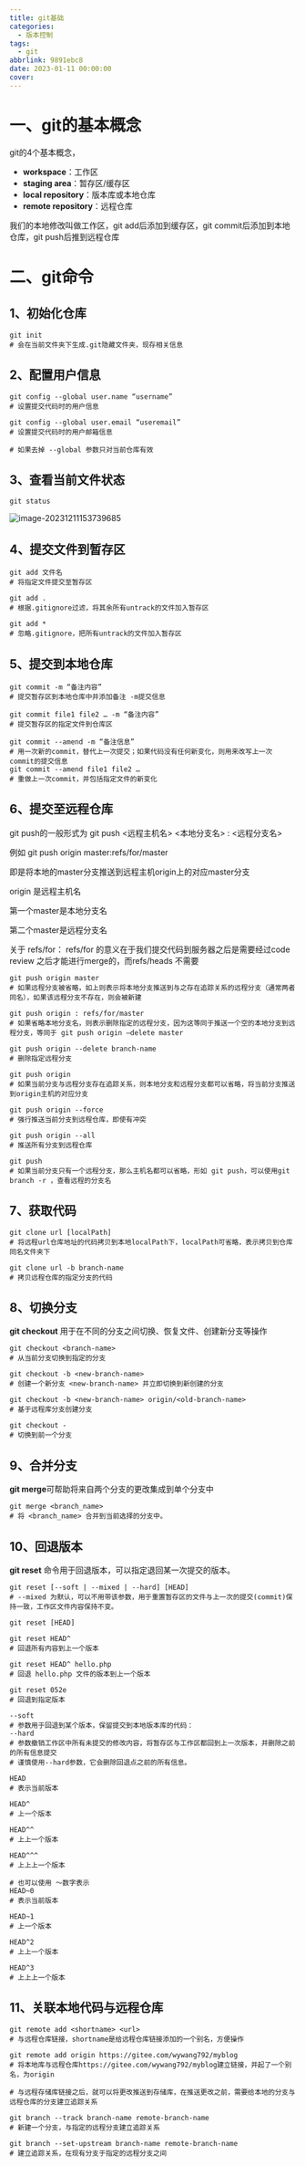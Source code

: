 ```yaml
---
title: git基础
categories:
  - 版本控制
tags:
  - git
abbrlink: 9891ebc8
date: 2023-01-11 00:00:00
cover:
---
```


# 一、git的基本概念

git的4个基本概念，

- **workspace**：工作区
- **staging area**：暂存区/缓存区
- **local repository**：版本库或本地仓库
- **remote repository**：远程仓库

我们的本地修改叫做工作区，git add后添加到缓存区，git commit后添加到本地仓库，git push后推到远程仓库

# 二、git命令

## 1、初始化仓库

```shell
git init
# 会在当前文件夹下生成.git隐藏文件夹，现存相关信息
```



## 2、配置用户信息

```shell
git config --global user.name “username”    
# 设置提交代码时的用户信息

git config --global user.email “useremail”
# 设置提交代码时的用户邮箱信息

# 如果去掉 --global 参数只对当前仓库有效
```



## 3、查看当前文件状态

```shell
git status
```

![image-20231211153739685](./assets/git基础/image-20231211153739685.png)



## 4、提交文件到暂存区

```shell
git add 文件名
# 将指定文件提交至暂存区

git add .
# 根据.gitignore过滤，将其余所有untrack的文件加入暂存区

git add *
# 忽略.gitignore，把所有untrack的文件加入暂存区
```



## 5、提交到本地仓库

```shell
git commit -m “备注内容”
# 提交暂存区到本地仓库中并添加备注 -m提交信息

git commit file1 file2 … -m “备注内容”    
# 提交暂存区的指定文件到仓库区

git commit --amend -m “备注信息”
# 用一次新的commit，替代上一次提交；如果代码没有任何新变化，则用来改写上一次commit的提交信息                                     
git commit --amend file1 file2 …
# 重做上一次commit，并包括指定文件的新变化
```



## 6、提交至远程仓库

git push的一般形式为 git push <远程主机名> <本地分支名> : <远程分支名>

例如 git push origin master:refs/for/master 

即是将本地的master分支推送到远程主机origin上的对应master分支

 origin 是远程主机名

第一个master是本地分支名

第二个master是远程分支名

关于 refs/for：
refs/for 的意义在于我们提交代码到服务器之后是需要经过code review 之后才能进行merge的，而refs/heads 不需要

```shell
git push origin master
# 如果远程分支被省略，如上则表示将本地分支推送到与之存在追踪关系的远程分支（通常两者同名），如果该远程分支不存在，则会被新建   

git push origin : refs/for/master
# 如果省略本地分支名，则表示删除指定的远程分支，因为这等同于推送一个空的本地分支到远程分支，等同于 git push origin –delete master

git push origin --delete branch-name
# 删除指定远程分支

git push origin
# 如果当前分支与远程分支存在追踪关系，则本地分支和远程分支都可以省略，将当前分支推送到origin主机的对应分支

git push origin --force  
# 强行推送当前分支到远程仓库，即使有冲突     

git push origin --all       
# 推送所有分支到远程仓库

git push
# 如果当前分支只有一个远程分支，那么主机名都可以省略，形如 git push，可以使用git branch -r ，查看远程的分支名
```



## 7、获取代码

```shell
git clone url [localPath]
# 将远程url仓库地址的代码拷贝到本地localPath下，localPath可省略，表示拷贝到仓库同名文件夹下
 
git clone url -b branch-name
# 拷贝远程仓库的指定分支的代码
```



## 8、切换分支

**git checkout** 用于在不同的分支之间切换、恢复文件、创建新分支等操作

```shell
git checkout <branch-name>
# 从当前分支切换到指定的分支 

git checkout -b <new-branch-name>
# 创建一个新分支 <new-branch-name> 并立即切换到新创建的分支

git checkout -b <new-branch-name> origin/<old-branch-name>
# 基于远程库分支创建分支

git checkout -
# 切换到前一个分支
```



## 9、合并分支

**git merge**可帮助将来自两个分支的更改集成到单个分支中

```shell
git merge <branch_name> 
# 将 <branch_name> 合并到当前选择的分支中。
```



## 10、回退版本 

**git reset** 命令用于回退版本，可以指定退回某一次提交的版本。

```shell
git reset [--soft | --mixed | --hard] [HEAD]
# --mixed 为默认，可以不用带该参数，用于重置暂存区的文件与上一次的提交(commit)保持一致，工作区文件内容保持不变。

git reset [HEAD] 

git reset HEAD^
# 回退所有内容到上一个版本  

git reset HEAD^ hello.php  
# 回退 hello.php 文件的版本到上一个版本  

git reset 052e           
# 回退到指定版本

--soft 
# 参数用于回退到某个版本，保留提交到本地版本库的代码：
--hard 
# 参数撤销工作区中所有未提交的修改内容，将暂存区与工作区都回到上一次版本，并删除之前的所有信息提交
# 谨慎使用--hard参数，它会删除回退点之前的所有信息。

HEAD 
# 表示当前版本

HEAD^ 
# 上一个版本

HEAD^^ 
# 上上一个版本

HEAD^^^ 
# 上上上一个版本

# 也可以使用 ～数字表示
HEAD~0
# 表示当前版本

HEAD~1 
# 上一个版本

HEAD^2 
# 上上一个版本

HEAD^3 
# 上上上一个版本
```



## 11、关联本地代码与远程仓库

```shell
git remote add <shortname> <url>
# 与远程仓库链接，shortname是给远程仓库链接添加的一个别名，方便操作

git remote add origin https://gitee.com/wywang792/myblog
# 将本地库与远程仓库https://gitee.com/wywang792/myblog建立链接，并起了一个别名，为origin

# 与远程存储库链接之后，就可以将更改推送到存储库，在推送更改之前，需要给本地的分支与远程仓库的分支建立追踪关系

git branch --track branch-name remote-branch-name                
# 新建一个分支，与指定的远程分支建立追踪关系

git branch --set-upstream branch-name remote-branch-name                   
# 建立追踪关系，在现有分支于指定的远程分支之间
```


